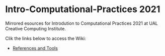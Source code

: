 # Intro-Computational-Practices 2021

Mirrored esources for Introdution to Computational Practices 2021 at UAL Creative Computing Institute.

Clik the links below to access the Wiki:

* [References and Tools](https://github.com/JoBCB/Intro-Computational-Practices/wiki)
